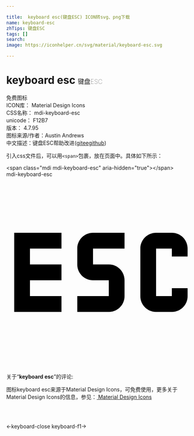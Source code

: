 ```yaml
---

title:  keyboard esc(键盘ESC) ICON转svg、png下载
name: keyboard-esc
zhTips: 键盘ESC
tags: []
search: 
image: https://iconhelper.cn/svg/material/keyboard-esc.svg

---
```


# keyboard esc  <small style="font-size: 60%;font-weight: 100">键盘ESC</small>


<div class="detail-page">
<p>
<span><span class="badge-success badge">免费图标</span> </span>
<br/>
<span>
ICON库：
<span class="badge-secondary badge">Material Design Icons</span> 
</span>
<br/>
<span>
CSS名称：
<span class="badge-secondary badge">mdi-keyboard-esc</span> 
</span>
<br/>
<span>
unicode：
<span class="badge-secondary badge">F12B7</span> 
<copy-btn content='F12B7' btn-title=""></copy-btn>
<copy-btn :content='String.fromCodePoint(parseInt("F12B7", 16))' btn-title="复制U"></copy-btn>
</span>
<br/>
<span>
版本：
<span class="badge-secondary badge">4.7.95</span> 
</span>
<br/>
<span>图标来源/作者：<span class="badge-light badge">Austin Andrews</span></span> 
<br/>
<span class="zh-detail">中文描述：<span class="badge-primary badge">键盘ESC</span><span class="help-link"><span>帮助改进</span>(<a href="https://gitee.com/liuwave/icon-helper/edit/master/json/material/keyboard-esc.json" target="_blank" rel="noopener noreferrer">gitee</a><a href="https://github.com/liuwave/icon-helper/edit/master/json/material/keyboard-esc.json" target="_blank" rel="noopener noreferrer">github</a></span>)</span><br/>
</p>
</div>
<div class="alert alert-dark">
  <i class="mdi mdi-keyboard-esc mdi-48px"></i>
  <i class="mdi mdi-keyboard-esc mdi-36px"></i>
  <i class="mdi mdi-keyboard-esc mdi-24px"></i>
  <i class="mdi mdi-keyboard-esc mdi-18px"></i>
</div>
<div>
  <p>引入css文件后，可以用<code>&lt;span&gt;</code>包裹，放在页面中。具体如下所示：    
  </p>
  <div class="alert alert-primary" style="font-size: 14px">
    &lt;span class="mdi mdi-keyboard-esc" aria-hidden="true"&gt;&lt;/span&gt;
    <copy-btn content='<span class="mdi mdi-keyboard-esc" aria-hidden="true"></span>'></copy-btn>
  </div>
  <div class="alert alert-secondary">
    <i class="mdi mdi-keyboard-esc"
    style="font-size: 24px"
    aria-hidden="true"></i> mdi-keyboard-esc
    <copy-btn content="mdi-keyboard-esc" btn-title="复制图标名称"></copy-btn>
  </div>
</div>
<div id="svg" class="svg-wrap">
<svg xmlns="http://www.w3.org/2000/svg" viewBox="0 0 24 24"><path d="M1 7H7V9H3V11H7V13H3V15H7V17H1V7M11 7H15V9H11V11H13C14.11 11 15 11.9 15 13V15C15 16.11 14.11 17 13 17H9V15H13V13H11C9.9 13 9 12.11 9 11V9C9 7.9 9.9 7 11 7M19 7H21C22.11 7 23 7.9 23 9V10H21V9H19V15H21V14H23V15C23 16.11 22.11 17 21 17H19C17.9 17 17 16.11 17 15V9C17 7.9 17.9 7 19 7Z" /></svg>
</div>
<detail full-name='mdi-keyboard-esc'></detail>
<div class="icon-detail__container">
<p>关于“<b>keyboard esc</b>”的评论:</p>
</div>
<Vssue title="关于“keyboard esc”的评论" />    
<div><p>图标keyboard esc来源于Material Design Icons，可免费使用，更多关于 Material Design Icons的信息，参见：<a target="_blank" href="https://iconhelper.cn/material.html"> Material Design Icons</a>
</p></div>

<div style="padding:2rem 0 " class="page-nav"><p class="inner"><span class="prev">←<router-link to="/icon/keyboard-close.html">keyboard-close</router-link></span> <span class="next"><router-link to="/icon/keyboard-f1.html">keyboard-f1</router-link>→</span></p></div>

